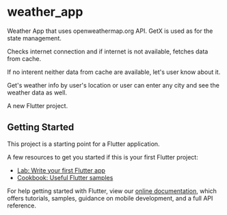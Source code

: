 # weather_app
Weather App that uses openweathermap.org API.
GetX is used as for the state management.

Checks internet connection and if internet is not available, fetches data from cache.

If no interent neither data from cache are available, let's user know about it.

Get's weather info by user's location or user can enter any city and see the weather data as well.

A new Flutter project.

## Getting Started

This project is a starting point for a Flutter application.

A few resources to get you started if this is your first Flutter project:

- [Lab: Write your first Flutter app](https://flutter.dev/docs/get-started/codelab)
- [Cookbook: Useful Flutter samples](https://flutter.dev/docs/cookbook)

For help getting started with Flutter, view our
[online documentation](https://flutter.dev/docs), which offers tutorials,
samples, guidance on mobile development, and a full API reference.
